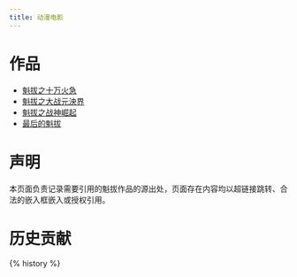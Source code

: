 ```yaml
---
title: 动漫电影
---
```

# 作品
- [魁拔之十万火急](魁拔之十万火急)
- [魁拔之大战元泱界](魁拔之大战元泱界)
- [魁拔之战神崛起](魁拔之战神崛起)
- [最后的魁拔](最后的魁拔)

# 声明
本页面负责记录需要引用的魁拔作品的源出处，页面存在内容均以超链接跳转、合法的嵌入框嵌入或授权引用。

# 历史贡献
{% history %}